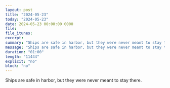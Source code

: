 ```yaml
---
layout: post
title: "2024-05-23"
today: "2024-05-23"
date: 2024-05-23 00:00:00 0000
file:
file_itunes:
excerpt:
summary: "Ships are safe in harbor, but they were never meant to stay there."
message: "Ships are safe in harbor, but they were never meant to stay there."
duration: "01:00"
length: "11444"
explicit: "no"
block: "no"
---
```

Ships are safe in harbor, but they were never meant to stay there.

